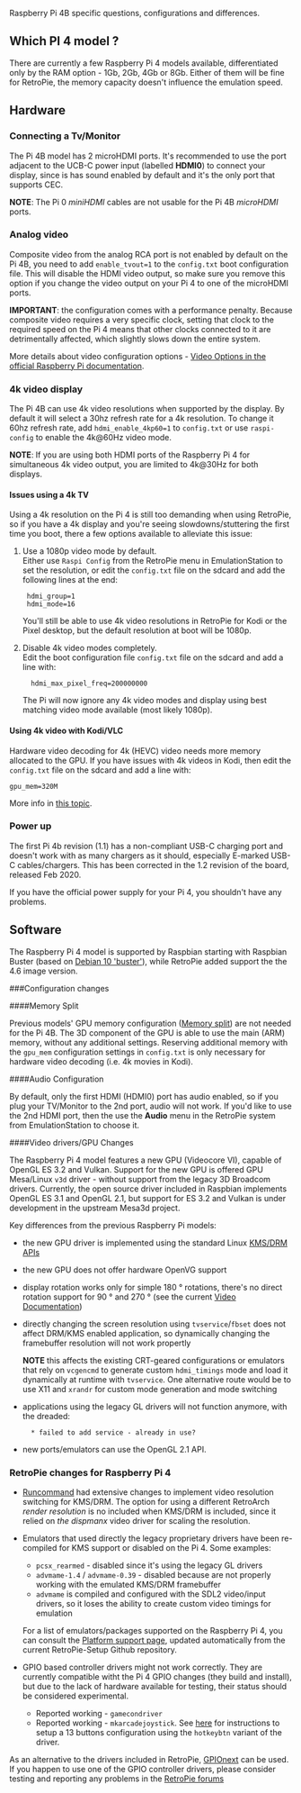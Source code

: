 Raspberry Pi 4B specific questions, configurations and differences.

## Which PI 4 model ?

There are currently a few Raspberry Pi 4 models available, differentiated only by the RAM option - 1Gb, 2Gb, 4Gb or 8Gb. Either of them will be fine for RetroPie, the memory capacity doesn't influence the emulation speed.
  
## Hardware

### Connecting a Tv/Monitor

The Pi 4B model has 2 microHDMI ports. It's recommended to use the port adjacent to the UCB-C power input (labelled __HDMI0__) to connect your display, since is has sound enabled by default and it's the only port that supports CEC.
 
**NOTE**: The Pi 0 _miniHDMI_ cables are not usable for the Pi 4B _microHDMI_ ports.
 
### Analog video

Composite video from the analog RCA port is not enabled by default on the Pi 4B, you need to add `enable_tvout=1` to the `config.txt` boot configuration file. This will disable the HDMI video output, so make sure you remove this option if you change the video output on your Pi 4 to one of the microHDMI ports.

**IMPORTANT**: the configuration comes with a performance penalty. Because composite video requires a very specific clock, setting that clock to the required speed on the Pi 4 means that other clocks connected to it are detrimentally affected, which slightly slows down the entire system.

More details about video configuration options - [Video Options in the official Raspberry Pi documentation](https://www.raspberrypi.org/documentation/configuration/config-txt/video.md).

### 4k video display

 The Pi 4B can use 4k video resolutions when supported by the display. By default it will select a 30hz refresh rate for a 4k resolution. To change it 60hz refresh rate, add `hdmi_enable_4kp60=1` to `config.txt` or use `raspi-config` to enable the 4k@60Hz video mode.
 
**NOTE**: If you are using both HDMI ports of the Raspberry Pi 4 for simultaneous 4k video output, you are limited to 4k@30Hz for both displays.

#### Issues using a 4k TV

 Using a 4k resolution on the Pi 4 is still too demanding when using RetroPie, so if you have a 4k display and you're seeing slowdowns/stuttering the first time you boot, there a few options available to alleviate this issue:
 
1. Use a 1080p video mode by default.  
    Either use `Raspi Config` from the RetroPie menu in EmulationStation to set the resolution, or edit the `config.txt` file on the sdcard and add the following lines at the end:

        hdmi_group=1
        hdmi_mode=16

    You'll still be able to use 4k video resolutions in RetroPie for Kodi or the Pixel desktop, but the default resolution at boot will be 1080p.
  
2. Disable 4k video modes completely.  
    Edit the boot configuration file `config.txt` file on the sdcard and add a line with: 

         hdmi_max_pixel_freq=200000000

     The Pi will now ignore any 4k video modes and display using best matching video mode available (most likely 1080p).

#### Using 4k video with Kodi/VLC

Hardware video decoding for 4k (HEVC) video needs more memory allocated to the GPU. If you have issues with 4k videos in Kodi, then edit the `config.txt` file on the sdcard and add a line with:


    gpu_mem=320M

More info in [this topic](https://www.raspberrypi.org/forums/viewtopic.php?f=66&t=251645).
 
### Power up
  
The first Pi 4b revision (1.1) has a non-compliant USB-C charging port and doesn't work with as many chargers as it should, especially E-marked USB-C cables/chargers. This has been corrected in the 1.2 revision of the board, released Feb 2020.

If you have the official power supply for your Pi 4, you shouldn't have any problems.
  

## Software

The Raspberry Pi 4 model is supported by Raspbian starting with Raspbian Buster (based on [Debian 10 'buster'](https://www.debian.org/News/2019/20190706)), while RetroPie added support the the 4.6 image version.

###Configuration changes

####Memory Split  

Previous models' GPU memory configuration ([Memory split](Memory-Split.md)) are not needed for the Pi 4B. The 3D component of the GPU is able to use the main (ARM) memory, without any additional settings. Reserving additional memory with the `gpu_mem` configuration settings in `config.txt` is only necessary for hardware video decoding (i.e. 4k movies in Kodi).
    
####Audio Configuration

By default, only the first HDMI (HDMI0) port has audio enabled, so if you plug your TV/Monitor to the 2nd port, audio will not work.
    If you'd like to use the 2nd HDMI port, then the use the **Audio** menu in the RetroPie system from EmulationStation to choose it.

####Video drivers/GPU Changes 

The Raspberry Pi 4 model features a new GPU (Videocore VI), capable of OpenGL ES 3.2 and Vulkan. Support for the new GPU is offered GPU Mesa/Linux `v3d` driver - without support from the legacy 3D Broadcom drivers. Currently, the open source driver included in Raspbian implements OpenGL ES 3.1 and OpenGL 2.1, but support for ES 3.2 and Vulkan is under development in the upstream Mesa3d project.

Key differences from the previous Raspberry Pi models:

* the new GPU driver is implemented using the standard Linux [KMS/DRM APIs](https://en.wikipedia.org/wiki/Direct_Rendering_Manager)
* the new GPU does not offer hardware OpenVG support
* display rotation works only for simple 180 ° rotations, there's no direct rotation support for 90 ° and 270 ° (see the current [Video Documentation](https://www.raspberrypi.org/documentation/configuration/config-txt/video.md))
* directly changing the screen resolution using `tvservice`/`fbset` does not affect DRM/KMS enabled application, so dynamically changing the framebuffer resolution will not work propertly

    **NOTE** this affects the existing CRT-geared configurations or emulators that rely on `vcgencmd` to generate custom `hdmi_timings` mode and load it dynamically at runtime with `tvservice`. One alternative route would be to use X11 and `xrandr` for custom mode generation and mode switching
 
* applications using the legacy GL drivers will not function anymore, with the dreaded:

        * failed to add service - already in use?

* new ports/emulators can use the OpenGL 2.1 API.

### RetroPie changes for  Raspberry Pi 4
* [Runcommand](Runcommand.md) had extensive changes to implement video resolution switching for KMS/DRM. The option for using a different RetroArch _render resolution_ is no included when KMS/DRM is included, since it relied on _the dispmanx_ video driver for scaling the resolution.

* Emulators that used directly the legacy proprietary drivers have been re-compiled for KMS support or disabled on the Pi 4. Some examples:
   - `pcsx_rearmed` - disabled since it's using the legacy GL drivers
   - `advmame-1.4` / `advmame-0.39` - disabled because are not properly working with the emulated KMS/DRM framebuffer
   - `advmame` is compiled and configured with the SDL2 video/input drivers, so it loses the ability to create custom video timings for emulation

    For a list of emulators/packages supported on the Raspberry Pi 4, you can consult the [Platform support page](https://retropie.org.uk/stats/pkgflags/), updated automatically from the current RetroPie-Setup Github repository.

* GPIO based controller drivers might not work correctly. They are currently compatible witht the Pi 4 GPIO changes (they build and install), but due to the lack of hardware available for testing, their status should be considered experimental.  
   - Reported working - `gamecondriver`
   - Reported working - `mkarcadejoystick`. See [here](https://retropie.org.uk/forum/topic/25932/) for instructions to setup a 13 buttons configuration using the `hotkeybtn` variant of the driver.

As an alternative to the drivers included in RetroPie, [GPIOnext](https://github.com/mholgatem/GPIOnext/) can be used.    
If you happen to use one of the GPIO controller drivers, please consider testing and reporting any problems in the [RetroPie forums](https://retropie.org.uk/forums)
